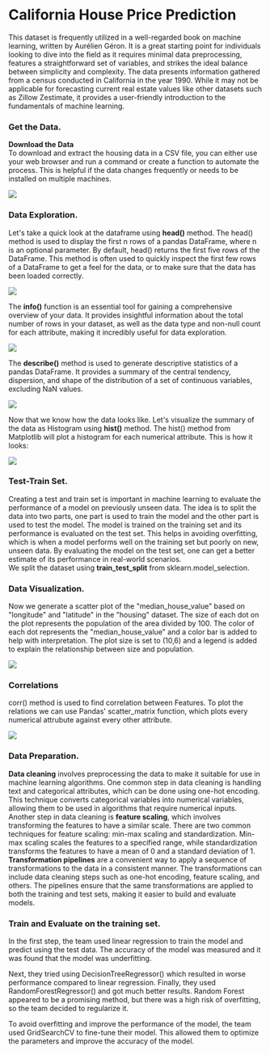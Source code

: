 # **California House Price Prediction**
This dataset is frequently utilized in a well-regarded book on machine learning, written by Aurélien Géron. It is a great starting point for individuals looking to dive into the field as it requires minimal data preprocessing, features a straightforward set of variables, and strikes the ideal balance between simplicity and complexity.
The data presents information gathered from a census conducted in California in the year 1990. While it may not be applicable for forecasting current real estate values like other datasets such as Zillow Zestimate, it provides a user-friendly introduction to the fundamentals of machine learning.
### Get the Data.
**Download the Data**
<br>
To download and extract the housing data in a CSV file, you can either use your web browser and run a command or create a function to automate the process. This is helpful if the data changes frequently or needs to be installed on multiple machines.


<img src="https://github.com/SumitxThokar/California-House-Price-Prediction/blob/main/img/fetch.jpg">

### Data Exploration.
Let's take a quick look at the dataframe using **head()** method. The head() method is used to display the first n rows of a pandas DataFrame, where n is an optional parameter. By default, head() returns the first five rows of the DataFrame. This method is often used to quickly inspect the first few rows of a DataFrame to get a feel for the data, or to make sure that the data has been loaded correctly.


<img src="https://github.com/SumitxThokar/California-House-Price-Prediction/blob/main/img/quicklook.jpg">


The **info()** function is an essential tool for gaining a comprehensive overview of your data. It provides insightful information about the total number of rows in your dataset, as well as the data type and non-null count for each attribute, making it incredibly useful for data exploration.

<img src="https://github.com/SumitxThokar/California-House-Price-Prediction/blob/main/img/img3.jpg">

The **describe()** method is used to generate descriptive statistics of a pandas DataFrame. It provides a summary of the central tendency, dispersion, and shape of the distribution of a set of continuous variables, excluding NaN values.

<img src="https://github.com/SumitxThokar/California-House-Price-Prediction/blob/main/img/img5.jpg">

Now that we know how the data looks like. Let's visualize the summary of the data as Histogram using **hist()** method. The hist() method from Matplotlib will plot a histogram for each numerical attribute.
This is how it looks: <br>

<img src="https://github.com/SumitxThokar/California-House-Price-Prediction/blob/main/img/img6.jpg">

### Test-Train Set.
Creating a test and train set is important in machine learning to evaluate the performance of a model on previously unseen data. The idea is to split the data into two parts, one part is used to train the model and the other part is used to test the model. The model is trained on the training set and its performance is evaluated on the test set. This helps in avoiding overfitting, which is when a model performs well on the training set but poorly on new, unseen data. By evaluating the model on the test set, one can get a better estimate of its performance in real-world scenarios.
<br>
We split the dataset using **train_test_split** from sklearn.model_selection.


### Data Visualization.
Now we generate a scatter plot of the "median_house_value" based on "longitude" and "latitude" in the "housing" dataset. The size of each dot on the plot represents the population of the area divided by 100. The color of each dot represents the "median_house_value" and a color bar is added to help with interpretation. The plot size is set to (10,6) and a legend is added to explain the relationship between size and population.


<img src="https://github.com/SumitxThokar/California-House-Price-Prediction/blob/main/img/img7.jpg">


### Correlations

corr() method is used to find correlation between Features. To plot the relations we can use Pandas' scatter_matrix function, which plots every numerical attrubute against every other attribute.


<img src="https://github.com/SumitxThokar/California-House-Price-Prediction/blob/main/img/img8.jpg">


### Data Preparation.
**Data cleaning** involves preprocessing the data to make it suitable for use in machine learning algorithms. One common step in data cleaning is handling text and categorical attributes, which can be done using one-hot encoding. This technique converts categorical variables into numerical variables, allowing them to be used in algorithms that require numerical inputs.
<br>
Another step in data cleaning is **feature scaling**, which involves transforming the features to have a similar scale. There are two common techniques for feature scaling: min-max scaling and standardization. Min-max scaling scales the features to a specified range, while standardization transforms the features to have a mean of 0 and a standard deviation of 1.
<br>
**Transformation pipelines** are a convenient way to apply a sequence of transformations to the data in a consistent manner. The transformations can include data cleaning steps such as one-hot encoding, feature scaling, and others. The pipelines ensure that the same transformations are applied to both the training and test sets, making it easier to build and evaluate models.

### Train and Evaluate on the training set.
In the first step, the team used linear regression to train the model and predict using the test data. The accuracy of the model was measured and it was found that the model was underfitting.

Next, they tried using DecisionTreeRegressor() which resulted in worse performance compared to linear regression. Finally, they used RandomForestRegressor() and got much better results. Random Forest appeared to be a promising method, but there was a high risk of overfitting, so the team decided to regularize it.

To avoid overfitting and improve the performance of the model, the team used GridSearchCV to fine-tune their model. This allowed them to optimize the parameters and improve the accuracy of the model.
